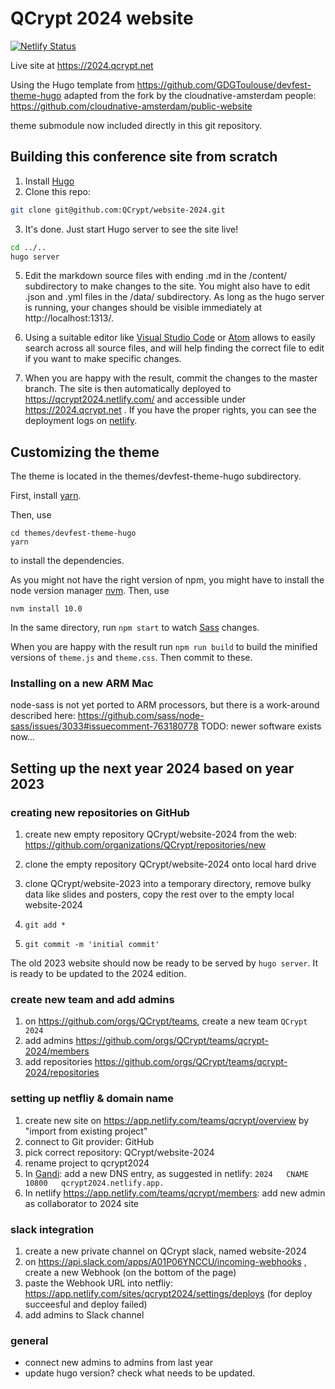 # QCrypt 2024 website


[![Netlify Status](https://api.netlify.com/api/v1/badges/d55bf01e-0ed4-4a50-848e-df4a68ef5f62/deploy-status)](https://app.netlify.com/sites/qcrypt2024/deploys)

Live site at https://2024.qcrypt.net

Using the Hugo template from https://github.com/GDGToulouse/devfest-theme-hugo
adapted from the fork by the cloudnative-amsterdam people: https://github.com/cloudnative-amsterdam/public-website

theme submodule now included directly in this git repository.

## Building this conference site from scratch

1. Install [Hugo](https://gohugo.io)
2. Clone this repo:

```bash
git clone git@github.com:QCrypt/website-2024.git
```

3. It's done. Just start Hugo server to see the site live!

```bash
cd ../..
hugo server
```

5. Edit the markdown source files with ending .md in the /content/ subdirectory to make changes to the site. You might also have to edit .json and .yml files in the /data/ subdirectory. As long as the hugo server is running, your changes should be visible immediately at http://localhost:1313/.

6. Using a suitable editor like [Visual Studio Code](https://code.visualstudio.com/) or [Atom](https://atom.io/) allows to easily search across all source files, and will help finding the correct file to edit if you want to make specific changes.

7. When you are happy with the result, commit the changes to the master branch. The site is then automatically deployed to https://qcrypt2024.netlify.com/ and accessible under https://2024.qcrypt.net . If you have the proper rights, you can see the deployment logs on [netlify](https://app.netlify.com/sites/qcrypt2024/deploys).

## Customizing the theme
The theme is located in the themes/devfest-theme-hugo subdirectory. 

First, install [yarn](https://yarnpkg.com/lang/en/docs/install/).

Then, use
```
cd themes/devfest-theme-hugo
yarn
```
to install the dependencies.

As you might not have the right version of npm, you might have to install the node version manager [nvm](https://github.com/nvm-sh/nvm). Then, use
```
nvm install 10.0
```

In the same directory, run `npm start` to watch [Sass](https://sass-lang.com/) changes.

When you are happy with the result run `npm run build` to build the minified versions of `theme.js` and `theme.css`. Then commit to these.

### Installing on a new ARM Mac
node-sass is not yet ported to ARM processors, but there is a work-around described here:
https://github.com/sass/node-sass/issues/3033#issuecomment-763180778
TODO: newer software exists now...

## Setting up the next year 2024 based on year 2023

### creating new repositories on GitHub
1. create new empty repository QCrypt/website-2024 from the web: https://github.com/organizations/QCrypt/repositories/new
2. clone the empty repository QCrypt/website-2024 onto local hard drive
3. clone QCrypt/website-2023 into a temporary directory, remove bulky data like slides and posters, copy the rest over to the empty local website-2024

13. ```git add *```
15. ```git commit -m 'initial commit'```

The old 2023 website should now be ready to be served by ```hugo server```. It is ready to be updated to the 2024 edition.

### create new team and add admins
1. on https://github.com/orgs/QCrypt/teams, create a new team ```QCrypt 2024```
2. add admins https://github.com/orgs/QCrypt/teams/qcrypt-2024/members
3. add repositories https://github.com/orgs/QCrypt/teams/qcrypt-2024/repositories

### setting up netfliy & domain name
1. create new site on https://app.netlify.com/teams/qcrypt/overview by "import from existing project"
2. connect to Git provider: GitHub
3. pick correct repository: QCrypt/website-2024
3. rename project to qcrypt2024
4. In [Gandi](https://admin.gandi.net/domain/c9de5b76-af33-11e7-8de2-00163ec31f40/qcrypt.net/records): add a new DNS entry, as suggested in netlify:  ```2024	CNAME	10800	qcrypt2024.netlify.app.```
5. In netlify https://app.netlify.com/teams/qcrypt/members: add new admin as collaborator to 2024 site

### slack integration
1. create a new private channel on QCrypt slack, named website-2024
1. on https://api.slack.com/apps/A01P06YNCCU/incoming-webhooks , create a new Webhook (on the bottom of the page)
1. paste the Webhook URL into netfliy:  https://app.netlify.com/sites/qcrypt2024/settings/deploys (for deploy succeesful and deploy failed)
1. add admins to Slack channel

### general
- connect new admins to admins from last year
- update hugo version? check what needs to be updated.
